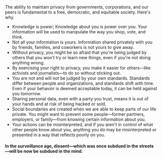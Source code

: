 The ability to maintain privacy from governments, corporations, and our peers is fundamental to a free, democratic, and equitable society. Here's why.

* Knowledge is power; Knowledge about you is power over you. Your information will be used to manipulate the way you shop, vote, and think.
* Not all your information is yours. Information shared privately with you by friends, families, and coworkers is not yours to give away.
* Without privacy, you might be so afraid that you're being judged by others that you won't try or learn new things, even if you're not doing anything wrong.
* By exercising your right to privacy, you make it easier for others—like activists and journalists—to do so without sticking out.
* You are not and will not be judged by your own standards. Standards differ between people and organizations, and standards shift with time. Even if your behavior is deemed acceptable today, it can be held against you tomorrow.
* Sharing personal data, even with a party you trust, means it is out of your hands and at risk of being hacked or sold.
* Social boundaries are created when we are able to keep parts of our life private. You might want to prevent some people—former partners, employers, or family—from knowing certain information about you.
* Your actions can be misinterpreted, and if you aren't in control of what other people know about you, anything you do may be misinterpreted or presented in a way that reflects poorly on you.

#### In the surveillance age, dissent—which was once subdued in the streets—will be now be subdued in the mind.
